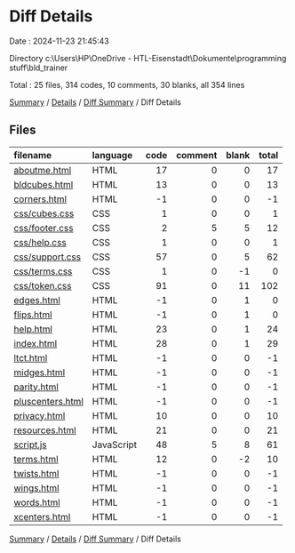 # Diff Details

Date : 2024-11-23 21:45:43

Directory c:\\Users\\HP\\OneDrive - HTL-Eisenstadt\\Dokumente\\programming stuff\\bld_trainer

Total : 25 files,  314 codes, 10 comments, 30 blanks, all 354 lines

[Summary](results.md) / [Details](details.md) / [Diff Summary](diff.md) / Diff Details

## Files
| filename | language | code | comment | blank | total |
| :--- | :--- | ---: | ---: | ---: | ---: |
| [aboutme.html](/aboutme.html) | HTML | 17 | 0 | 0 | 17 |
| [bldcubes.html](/bldcubes.html) | HTML | 13 | 0 | 0 | 13 |
| [corners.html](/corners.html) | HTML | -1 | 0 | 0 | -1 |
| [css/cubes.css](/css/cubes.css) | CSS | 1 | 0 | 0 | 1 |
| [css/footer.css](/css/footer.css) | CSS | 2 | 5 | 5 | 12 |
| [css/help.css](/css/help.css) | CSS | 1 | 0 | 0 | 1 |
| [css/support.css](/css/support.css) | CSS | 57 | 0 | 5 | 62 |
| [css/terms.css](/css/terms.css) | CSS | 1 | 0 | -1 | 0 |
| [css/token.css](/css/token.css) | CSS | 91 | 0 | 11 | 102 |
| [edges.html](/edges.html) | HTML | -1 | 0 | 1 | 0 |
| [flips.html](/flips.html) | HTML | -1 | 0 | 1 | 0 |
| [help.html](/help.html) | HTML | 23 | 0 | 1 | 24 |
| [index.html](/index.html) | HTML | 28 | 0 | 1 | 29 |
| [ltct.html](/ltct.html) | HTML | -1 | 0 | 0 | -1 |
| [midges.html](/midges.html) | HTML | -1 | 0 | 0 | -1 |
| [parity.html](/parity.html) | HTML | -1 | 0 | 0 | -1 |
| [pluscenters.html](/pluscenters.html) | HTML | -1 | 0 | 0 | -1 |
| [privacy.html](/privacy.html) | HTML | 10 | 0 | 0 | 10 |
| [resources.html](/resources.html) | HTML | 21 | 0 | 0 | 21 |
| [script.js](/script.js) | JavaScript | 48 | 5 | 8 | 61 |
| [terms.html](/terms.html) | HTML | 12 | 0 | -2 | 10 |
| [twists.html](/twists.html) | HTML | -1 | 0 | 0 | -1 |
| [wings.html](/wings.html) | HTML | -1 | 0 | 0 | -1 |
| [words.html](/words.html) | HTML | -1 | 0 | 0 | -1 |
| [xcenters.html](/xcenters.html) | HTML | -1 | 0 | 0 | -1 |

[Summary](results.md) / [Details](details.md) / [Diff Summary](diff.md) / Diff Details